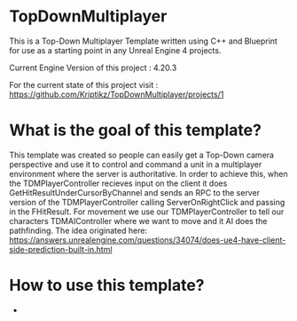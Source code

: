 # TopDownMultiplayer
This is a Top-Down Multiplayer Template written using C++ and Blueprint for use as a starting point in any Unreal Engine 4 projects.

Current Engine Version of this project : 4.20.3

For the current state of this project visit : https://github.com/Kriptikz/TopDownMultiplayer/projects/1

# What is the goal of this template?
This template was created so people can easily get a Top-Down camera perspective and use it to control and command a unit in a multiplayer environment where the server is authoritative. In order to achieve this, when the TDMPlayerController recieves input on the client it does GetHitResultUnderCursorByChannel and sends an RPC to the server version of the TDMPlayerController calling ServerOnRightClick and passing in the FHitResult. For movement we use our TDMPlayerController to tell our characters TDMAIController where we want to move and it AI does the pathfinding. The idea originated here: https://answers.unrealengine.com/questions/34074/does-ue4-have-client-side-prediction-built-in.html

# How to use this template?
-
